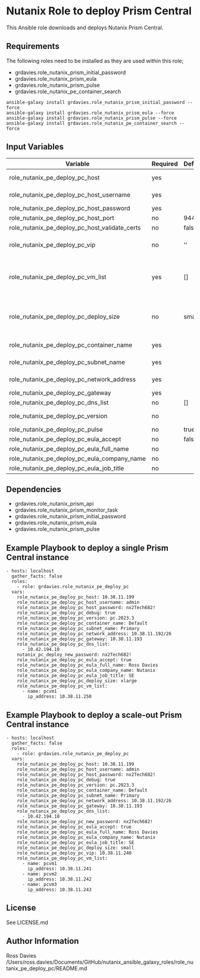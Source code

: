 # Nutanix Role to deploy Prism Central

This Ansible role downloads and deploys Nutanix Prism Central.

## Requirements

The following roles need to be installed as they are used within this role;

- grdavies.role_nutanix_prism_initial_password
- grdavies.role_nutanix_prism_eula
- grdavies.role_nutanix_prism_pulse
- grdavies.role_nutanix_pe_container_search

```
ansible-galaxy install grdavies.role_nutanix_prism_initial_password --force
ansible-galaxy install grdavies.role_nutanix_prism_eula --force
ansible-galaxy install grdavies.role_nutanix_prism_pulse --force
ansible-galaxy install grdavies.role_nutanix_pe_container_search --force
```

## Input Variables

| Variable                                            | Required | Default         | Choices                                                                         | Comments                                                                                                                                                                                                                                 |
|-----------------------------------------------------|----------|-----------------|---------------------------------------------------------------------------------|------------------------------------------------------------------------------------------------------------------------------------------------------------------------------------------------------------------------------------------|
| role_nutanix_pe_deploy_pc_host                      | yes      |                 |                                                                                 | The IP address or FQDN for the Prism (Element only) to which you want to connect.                                                                                                                                                        |
| role_nutanix_pe_deploy_pc_host_username             | yes      |                 |                                                                                 | A valid username with appropriate rights to access the Nutanix API.                                                                                                                                                                      |
| role_nutanix_pe_deploy_pc_host_password             | yes      |                 |                                                                                 | A valid password for the supplied username.                                                                                                                                                                                              |
| role_nutanix_pe_deploy_pc_host_port                 | no       | 9440            |                                                                                 | The Prism TCP port.                                                                                                                                                                                                                      |
| role_nutanix_pe_deploy_pc_host_validate_certs       | no       | false           | true | false                                                                    | Whether to check if Prism UI certificates are valid.                                                                                                                                                                                     |
| role_nutanix_pe_deploy_pc_vip                       | no       | ''              |                                                                                 | Required if a scale-out Prism Central deployment is performed, otherwise this variable should be omitted.                                                                                                                                |
| role_nutanix_pe_deploy_pc_vm_list                   | yes      | []              |                                                                                 | List of Prism Central VM name and IP address in a list format. Provide 1 entry for a standard Prism Central deployment, provide 3 entries for a scale-out Prism Central deployment. [{ "name": "pcvm1", "ip_address": "192.168.10.41" }] |
| role_nutanix_pe_deploy_pc_deploy_size               | no       | small           | ['small', 'large', 'xlarge']                                                    | See https://portal.nutanix.com/page/documents/details?targetId=Release-Notes-Prism-Central-vpc_2022_6:top-pc-scalability-r.html for details on PC sizing.                                                                                |
| role_nutanix_pe_deploy_pc_container_name            | yes      |                 |                                                                                 | The name of the container (datastore) upon with to place the PC VM                                                                                                                                                                       |
| role_nutanix_pe_deploy_pc_subnet_name               | yes      |                 |                                                                                 | The name of the subnet (port-group) upon with to place the PC VM                                                                                                                                                                         |
| role_nutanix_pe_deploy_pc_network_address           | yes      |                 |                                                                                 | Network address for the above subnet using the following notation (10.10.10.0/24)                                                                                                                                                        |
| role_nutanix_pe_deploy_pc_gateway                   | yes      |                 |                                                                                 | IPv4 gateway  for the above subnet                                                                                                                                                                                                       |
| role_nutanix_pe_deploy_pc_dns_list                  | no       | []              |                                                                                 | List of DNS servers ['8.8.8.8', '8.8.4.4']                                                                                                                                                                                               |
| role_nutanix_pe_deploy_pc_version                   | no       |                 |                                                                                 | If not provided the latests Prism Central version for the clusters AOS version will be deployed.                                                                                                                                         |
| role_nutanix_pe_deploy_pc_pulse                     | no       | true            | true | false                                                                    |                                                                                                                                                                                                                                          |
| role_nutanix_pe_deploy_pc_eula_accept               | no       | false           | true | false                                                                    | If ELUA is set to True the full_name, company and role variables are mandatory.                                                                                                                                                          |
| role_nutanix_pe_deploy_pc_eula_full_name            | no       |                 |                                                                                 |                                                                                                                                                                                                                                          |
| role_nutanix_pe_deploy_pc_eula_company_name         | no       |                 |                                                                                 |                                                                                                                                                                                                                                          |
| role_nutanix_pe_deploy_pc_eula_job_title            | no       |                 |                                                                                 |                                                                                                                                                                                                                                          |

## Dependencies

- grdavies.role_nutanix_prism_api
- grdavies.role_nutanix_prism_monitor_task
- grdavies.role_nutanix_prism_initial_password
- grdavies.role_nutanix_prism_eula
- grdavies.role_nutanix_prism_pulse

## Example Playbook to deploy a single Prism Central instance

```
- hosts: localhost
  gather_facts: false
  roles:
    - role: grdavies.role_nutanix_pe_deploy_pc
  vars:
    role_nutanix_pe_deploy_pc_host: 10.38.11.199
    role_nutanix_pe_deploy_pc_host_username: admin
    role_nutanix_pe_deploy_pc_host_password: nx2Tech682!
    role_nutanix_pe_deploy_pc_debug: true
    role_nutanix_pe_deploy_pc_version: pc.2023.3
    role_nutanix_pe_deploy_pc_container_name: Default
    role_nutanix_pe_deploy_pc_subnet_name: Primary
    role_nutanix_pe_deploy_pc_network_address: 10.38.11.192/26
    role_nutanix_pe_deploy_pc_gateway: 10.38.11.193
    role_nutanix_pe_deploy_pc_dns_list:
      - 10.42.194.10
    nutanix_pc_deploy_new_password: nx2Tech682!
    role_nutanix_pe_deploy_pc_eula_accept: true
    role_nutanix_pe_deploy_pc_eula_full_name: Ross Davies
    role_nutanix_pe_deploy_pc_eula_company_name: Nutanix
    role_nutanix_pe_deploy_pc_eula_job_title: SE
    role_nutanix_pe_deploy_pc_deploy_size: xlarge
    role_nutanix_pe_deploy_pc_vm_list:
      - name: pcvm1
        ip_address: 10.38.11.250
```

## Example Playbook to deploy a scale-out Prism Central instance

```
- hosts: localhost
  gather_facts: false
  roles:
    - role: grdavies.role_nutanix_pe_deploy_pc
  vars:
    role_nutanix_pe_deploy_pc_host: 10.38.11.199
    role_nutanix_pe_deploy_pc_host_username: admin
    role_nutanix_pe_deploy_pc_host_password: nx2Tech682!
    role_nutanix_pe_deploy_pc_debug: true
    role_nutanix_pe_deploy_pc_version: pc.2023.3
    role_nutanix_pe_deploy_pc_container_name: Default
    role_nutanix_pe_deploy_pc_subnet_name: Primary
    role_nutanix_pe_deploy_pc_network_address: 10.38.11.192/26
    role_nutanix_pe_deploy_pc_gateway: 10.38.11.193
    role_nutanix_pe_deploy_pc_dns_list:
      - 10.42.194.10
    role_nutanix_pe_deploy_pc_new_password: nx2Tech682!
    role_nutanix_pe_deploy_pc_eula_accept: true
    role_nutanix_pe_deploy_pc_eula_full_name: Ross Davies
    role_nutanix_pe_deploy_pc_eula_company_name: Nutanix
    role_nutanix_pe_deploy_pc_eula_job_title: SE
    role_nutanix_pe_deploy_pc_deploy_size: small
    role_nutanix_pe_deploy_pc_vip: 10.38.11.240
    role_nutanix_pe_deploy_pc_vm_list:
      - name: pcvm1
        ip_address: 10.38.11.241
      - name: pcvm2
        ip_address: 10.38.11.242
      - name: pcvm3
        ip_address: 10.38.11.243
```

## License

See LICENSE.md

## Author Information

Ross Davies
/Users/ross.davies/Documents/GitHub/nutanix_ansible_galaxy_roles/role_nutanix_pe_deploy_pc/README.md